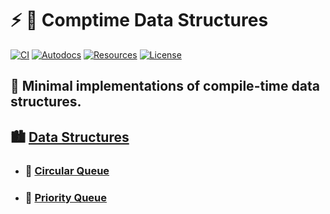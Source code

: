 # :zap: :lotus_position: **Comptime Data Structures**

[![CI][ci-shield]][ci-url]
[![Autodocs][autodocs-shield]][autodocs-url]
[![Resources][resources-shield]][resources-url]
[![License][license-shield]][license-url]

## :baby_chick: Minimal implementations of compile-time data structures.

## :cityscape: [Data Structures](src/)

- ### :circus_tent: [Circular Queue](src/comptime_circular_queue.zig)

- ### :mount_fuji: [Priority Queue](src/comptime_priority_queue.zig)

<!-- MARKDOWN LINKS -->

[ci-shield]: https://img.shields.io/github/workflow/status/tensorush/Comptime-Data-Structures/CI?style=for-the-badge&logo=github&label=CI&labelColor=black
[ci-url]: https://github.com/tensorush/Comptime-Data-Structures/blob/master/.github/workflows/ci.yml
[autodocs-shield]: https://img.shields.io/badge/click-F6A516?style=for-the-badge&logo=zig&logoColor=F6A516&label=autodocs&labelColor=black
[autodocs-url]: https://tensorush.github.io/Comptime-Data-Structures/#root
[resources-shield]: https://img.shields.io/badge/click-F6A516?style=for-the-badge&logo=zig&logoColor=F6A516&label=resources&labelColor=black
[resources-url]: https://github.com/tensorush/Awesome-PL-Learning#lizard-zig
[license-shield]: https://img.shields.io/github/license/tensorush/Comptime-Data-Structures.svg?style=for-the-badge&labelColor=black
[license-url]: https://github.com/tensorush/Comptime-Data-Structures/blob/master/LICENSE
